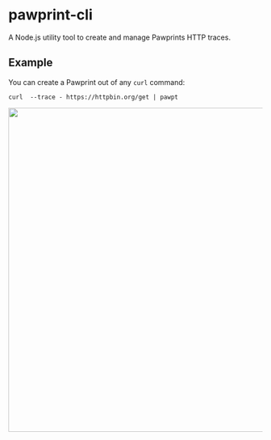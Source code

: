 # pawprint-cli
A Node.js utility tool to create and manage Pawprints HTTP traces.

## Example

You can create a Pawprint out of any `curl` command:

```shell
curl  --trace - https://httpbin.org/get | pawpt
```

<img src="https://cl.ly/1b1u2z0E002w/Pawprint%20CLI%20Example@2x.png" width="641" />
